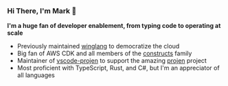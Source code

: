 ### Hi There, I'm Mark 👋

**I'm a huge fan of developer enablement, from typing code to operating at scale**

- Previously maintained [winglang](https://github.com/winglang/wing) to democratize the cloud
- Big fan of AWS CDK and all members of the [constructs](https://github.com/aws/constructs) family
- Maintainer of [vscode-projen](https://github.com/MarkMcCulloh/vscode-projen) to support the amazing [projen](https://github.com/projen/projen) project
- Most proficient with TypeScript, Rust, and C#, but I'm an appreciator of all languages
